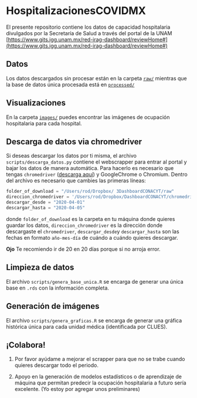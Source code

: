 # HospitalizacionesCOVIDMX

El presente repositorio contiene los datos de capacidad hospitalaria divulgados por la Secretaría de Salud a través del portal de la UNAM
[https://www.gits.igg.unam.mx/red-irag-dashboard/reviewHome#](https://www.gits.igg.unam.mx/red-irag-dashboard/reviewHome#)

## Datos
Los datos descargados sin procesar están en la carpeta [`raw/`](https://github.com/RodrigoZepeda/CapacidadHospitalariaMX/tree/master/data) mientras que la base de datos única procesada está en [`processed/`](https://github.com/RodrigoZepeda/CapacidadHospitalariaMX/tree/master/processed)

## Visualizaciones
En la carpeta [`images/`](https://github.com/RodrigoZepeda/CapacidadHospitalariaMX/tree/master/images) puedes encontrar las imágenes de ocupación hospitalaria para cada hospital.  

## Descarga de datos via chromedriver

Si deseas descargar los datos por ti misma, el archivo `scripts/descarga_datos.py` contiene el webscrapper para entrar al portal y bajar los datos de manera automática. Para hacerlo es necesario que tengas `chromedriver` ([descarga aquí](https://chromedriver.chromium.org)) y GoogleChrome o Chromium. Dentro del archivo es necesario que cambies las primeras líneas:

```python
folder_of_download = "/Users/rod/Dropbox/ 3DashboardCONACYT/raw"
direccion_chromedriver = '/Users/rod/Dropbox/DashboardCONACYT/chromedriver'
descargar_desde = "2020-04-01"
descargar_hasta = "2020-04-05"
```

donde `folder_of_download` es la carpeta en tu máquina donde quieres guardar los datos, `direccion_chromedriver` es la dirección donde descargaste el `chromedriver`, `descargar_desde`y `descargar_hasta` son las fechas en formato `año-mes-día` de cuándo a cuándo quieres descargar. 

**Ojo** Te recomiendo ir de 20 en 20 días porque si no arroja error. 

## Limpieza de datos

El archivo `scripts/genera_base_unica.R` se encarga de generar una única base en `.rds` con la información completa. 

## Generación de imágenes

El archivo `scripts/genera_graficas.R` se encarga de generar una gráfica histórica única para cada unidad médica (identificada por CLUES). 

## ¡Colabora!

1. Por favor ayúdame a mejorar el scrapper para que no se trabe cuando quieres descargar todo el periodo.

2. Apoyo en la generación de modelos estadísticos o de aprendizaje de máquina que permitan predecir la ocupación hospitalaria a futuro sería excelente. (Yo estoy por agregar unos preliminares)